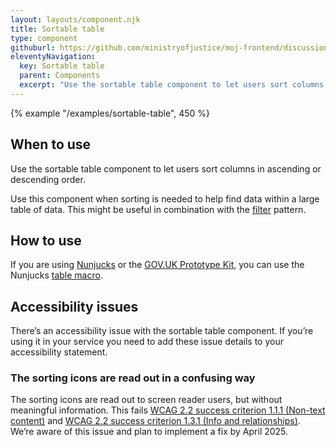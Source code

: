 ```yaml
---
layout: layouts/component.njk
title: Sortable table
type: component
githuburl: https://github.com/ministryofjustice/moj-frontend/discussions/269
eleventyNavigation:
  key: Sortable table
  parent: Components
  excerpt: "Use the sortable table component to let users sort columns in ascending or descending order."
---
```


{% example "/examples/sortable-table", 450 %}

## When to use

Use the sortable table component to let users sort columns in ascending or descending order.

Use this component when sorting is needed to help find data within a large table of data. This might be useful in combination with the [filter](/patterns/filter-a-list/) pattern.

## How to use

If you are using [Nunjucks](https://mozilla.github.io/nunjucks/) or the [GOV.UK Prototype Kit](https://govuk-prototype-kit.herokuapp.com/), you can use the Nunjucks [table macro](https://design-system.service.gov.uk/components/table/).

## Accessibility issues

There’s an accessibility issue with the sortable table component. If you’re using it in your service you need to add these issue details to your accessibility statement.

### The sorting icons are read out in a confusing way

The sorting icons are read out to screen reader users, but without meaningful information. This fails [WCAG 2.2 success criterion 1.1.1 (Non-text content)](https://www.w3.org/TR/WCAG22/#non-text-content) and [WCAG 2.2 success criterion 1.3.1 (Info and relationships)](https://www.w3.org/TR/WCAG22/#info-and-relationships). We’re aware of this issue and plan to implement a fix by April 2025. 

